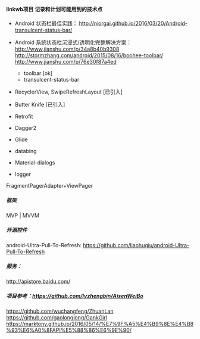 #### linkwb项目 记录和计划可能用到的技术点
* Android 状态栏最佳实践：
http://niorgai.github.io/2016/03/20/Android-transulcent-status-bar/

* Android 系统状态栏沉浸式/透明化完整解决方案：
http://www.jianshu.com/p/34a8b40b9308
http://stormzhang.com/android/2015/08/16/boohee-toolbar/
http://www.jianshu.com/p/76e30f87a4ed
  * toolbar [ok]
  * transulcent-status-bar


* RecyclerView, SwipeRefreshLayout [已引入]

* Butter Knife [已引入]

* Retrofit

* Dagger2

* Glide

* databing

* Material-dialogs

* logger


FragmentPagerAdapter+ViewPager

##### 框架
MVP | MVVM


##### 开源控件
android-Ultra-Pull-To-Refresh:
https://github.com/liaohuqiu/android-Ultra-Pull-To-Refresh



##### 服务：
http://apistore.baidu.com/

##### 项目参考：https://github.com/lvzhengbin/AisenWeiBo
https://github.com/wuchangfeng/ZhuanLan
https://github.com/gaolonglong/GankGirl
https://marktony.github.io/2016/05/14/%E7%9F%A5%E4%B9%8E%E4%B8%93%E6%A0%8FAPI%E5%88%86%E6%9E%90/



